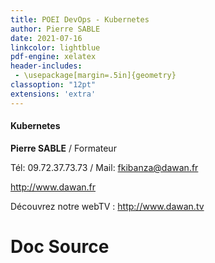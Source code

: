 ```yaml
---
title: POEI DevOps - Kubernetes
author: Pierre SABLE
date: 2021-07-16
linkcolor: lightblue
pdf-engine: xelatex
header-includes:
 - \usepackage[margin=.5in]{geometry}
classoption: "12pt"
extensions: 'extra'
---
```

<link rel="icon" href="favicon.png" type="image/png" />
<meta name="viewport" content="width=device-width, initial-scale=1.0">


#### Kubernetes

**Pierre SABLE** / Formateur 

Tél: 09.72.37.73.73 / Mail: <fkibanza@dawan.fr>

<http://www.dawan.fr>

Découvrez notre webTV : <http://www.dawan.tv>

# Doc Source

